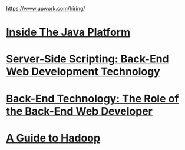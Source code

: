 [https://www.upwork.com/hiring/  
](https://www.upwork.com/hiring/
)

# [Inside The Java Platform](https://www.upwork.com/hiring/development/the-java-platform/)

# [Server-Side Scripting: Back-End Web Development Technology](https://www.upwork.com/hiring/development/server-side-scripting-back-end-web-development-technology/)

# [Back-End Technology: The Role of the Back-End Web Developer](https://www.upwork.com/hiring/development/back-end-web-developer/)

# [A Guide to Hadoop](https://www.upwork.com/hiring/data/a-guide-to-hadoop/)





